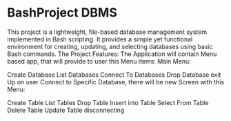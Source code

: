# BashProject DBMS
This project is a lightweight, file-based database management system implemented in Bash scripting. It provides a simple yet functional environment for creating, updating, and selecting databases using basic Bash commands.
The Project Features: The Application will contain Menu based app, that will provide to user this Menu items: Main Menu:

Create Database
List Databases
Connect To Databases
Drop Database
exit
Up on user Connect to Specific Database, there will be new Screen with this Menu:

Create Table
List Tables
Drop Table
Insert into Table
Select From Table
Delete Table
Update Table
disconnecting 
